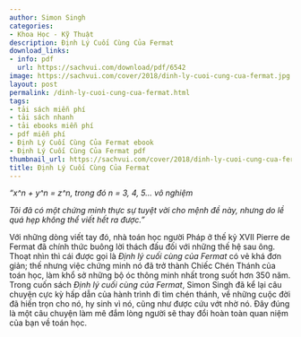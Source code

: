 ```yaml
---
author: Simon Singh
categories:
- Khoa Học - Kỹ Thuật
description: Định Lý Cuối Cùng Của Fermat
download_links:
- info: pdf
  url: https://sachvui.com/download/pdf/6542
image: https://sachvui.com/cover/2018/dinh-ly-cuoi-cung-cua-fermat.jpg
layout: post
permalink: /dinh-ly-cuoi-cung-cua-fermat.html
tags:
- tải sách miễn phí
- tải sách nhanh
- tải ebooks miễn phí
- pdf miễn phí
- Định Lý Cuối Cùng Của Fermat ebook
- Định Lý Cuối Cùng Của Fermat pdf
thumbnail_url: https://sachvui.com/cover/2018/dinh-ly-cuoi-cung-cua-fermat.jpg
title: Định Lý Cuối Cùng Của Fermat
---
```


 <div class="item-desc text-justify"> <p><em>“x^n + y^n = z^n, trong đó n = 3, 4, 5… vô nghiệm</em></p><p><em>Tôi đã có một chứng minh thực sự tuyệt vời cho mệnh đề này, nhưng do lề quá hẹp không thể viết hết ra được.”</em></p><p>Với những dòng viết tay đó, nhà toán học người Pháp ở thế kỷ XVII Pierre de Fermat đã chính thức buông lời thách đấu đối với những thế hệ sau ông. Thoạt nhìn thì cái được gọi là <em>Định lý cuối cùng của Fermat </em>có vẻ khá đơn giản; thế nhưng việc chứng minh nó đã trở thành Chiếc Chén Thánh của toán học, làm khổ sở những bộ óc thông minh nhất trong suốt hơn 350 năm. Trong cuốn sách <em>Định lý cuối cùng của Fermat</em>, Simon Singh đã kể lại câu chuyện cực kỳ hấp dẫn của hành trình đi tìm chén thánh, về những cuộc đời đã hiến trọn cho nó, hy sinh vì nó, cũng như được cứu vớt nhờ nó. Đây đúng là một câu chuyện làm mê đắm lòng người sẽ thay đổi hoàn toàn quan niệm của bạn về toán học.</p> </div>